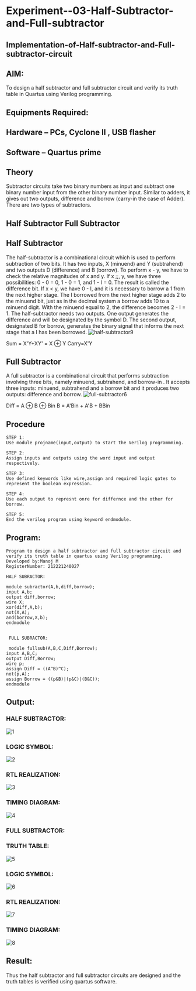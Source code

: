 # Experiment--03-Half-Subtractor-and-Full-subtractor
## Implementation-of-Half-subtractor-and-Full-subtractor-circuit
## AIM:
To design a half subtractor and full subtractor circuit and verify its truth table in Quartus using Verilog programming.

## Equipments Required:
## Hardware – PCs, Cyclone II , USB flasher
## Software – Quartus prime
## Theory
Subtractor circuits take two binary numbers as input and subtract one binary number input from the other binary number input. Similar to adders, it gives out two outputs, difference and borrow (carry-in the case of Adder). There are two types of subtractors.

## Half Subtractor Full Subtractor
## Half Subtractor
The half-subtractor is a combinational circuit which is used to perform subtraction of two bits. It has two inputs, X (minuend) and Y (subtrahend) and two outputs D (difference) and B (borrow). To perform x - y, we have to check the relative magnitudes of x and y. If x ;;, y, we have three possibilities: 0 - 0 = 0, 1 - 0 = 1, and 1 - I = 0. The result is called the difference bit. If x < y, we have 0 - I, and it is necessary to borrow a 1 from the next higher stage. The I borrowed from the next higher stage adds 2 to the minuend bit, just as in the decimal system a borrow adds 10 to a minuend digit. With the minuend equal to 2, the difference becomes 2 - I = 1. The half-subtractor needs two outputs. One output generates the difference and will be designated by the symbol D. The second output, designated B for borrow, generates the binary signal that informs the next stage that a I has been borrowed.
![half-subtractor9](https://user-images.githubusercontent.com/36288975/166112538-58c3bc7c-ee5d-4e6a-ac8d-8e8328efe27a.png)


Sum = X'Y+XY' = X ⊕ Y
Carry=X'Y

## Full Subtractor
A full subtractor is a combinational circuit that performs subtraction involving three bits, namely minuend, subtrahend, and borrow-in . It accepts three inputs: minuend, subtrahend and a borrow bit and it produces two outputs: difference and borrow. 
![full-subtractor6](https://user-images.githubusercontent.com/36288975/166112541-24c68359-3de8-4674-ae22-8272ffc385ed.png)


Diff = A ⊕ B ⊕ Bin B = A'Bin + A'B + BBin

## Procedure
~~~
STEP 1:
Use module projname(input,output) to start the Verilog programmming.

STEP 2:
Assign inputs and outputs using the word input and output respectively.

STEP 3:
Use defined keywords like wire,assign and required logic gates to represent the boolean expression.

STEP 4:
Use each output to represnt onre for differnce and the other for borrow.

STEP 5:
End the verilog program using keyword endmodule.
~~~


## Program:
~~~
Program to design a half subtractor and full subtractor circuit and verify its truth table in quartus using Verilog programming.
Developed by:Manoj M
RegisterNumber: 212221240027

HALF SUBRACTOR:

module subractor(A,b,diff,borrow);
input A,b;
output diff,borrow;
wire X;
xor(diff,A,b);
not(X,A);
and(borrow,X,b);
endmodule


 FULL SUBRACTOR:

 module fullsub(A,B,C,Diff,Borrow);
input A,B,C;
output Diff,Borrow;
wire p;
assign Diff = ((A^B)^C);
not(p,A);
assign Borrow = ((p&B)|(p&C)|(B&C));
endmodule 
~~~

## Output:
### HALF SUBTRACTOR:
![1](https://user-images.githubusercontent.com/94588708/197110709-d88b8357-0583-4ae4-8666-58837fe7614d.png)

### LOGIC SYMBOL:
![2](https://user-images.githubusercontent.com/94588708/197110734-3e5d07c9-d134-4e36-b5fa-12cc964c13d3.png)

### RTL REALIZATION:
![3](https://user-images.githubusercontent.com/94588708/197111073-82f4d201-c804-4197-8385-b5fb51eb6f8c.png)

### TIMING DIAGRAM:
![4](https://user-images.githubusercontent.com/94588708/197111088-2e6cfb68-1182-4a52-a10f-b50e5fd13277.png)

### FULL SUBTRACTOR:
### TRUTH TABLE:
![5](https://user-images.githubusercontent.com/94588708/197111333-9d9485cd-621d-4190-9148-ca96d872b3f3.png)

### LOGIC SYMBOL:
![6](https://user-images.githubusercontent.com/94588708/197111382-d8629a45-7462-481f-9b46-a393fb5d6442.png)
### RTL REALIZATION:

![7](https://user-images.githubusercontent.com/94588708/197111578-3b463aa0-a3e3-4513-a3d7-657ed3c9861c.png)

### TIMING DIAGRAM:
![8](https://user-images.githubusercontent.com/94588708/197111597-39f75d75-06a3-4fde-b53d-bef9bb5d0402.png)


## Result:
Thus the half subtractor and full subtractor circuits are designed and the truth tables is verified using quartus software.
